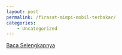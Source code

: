 ```yaml
---
layout: post
permalink: /firasat-mimpi-mobil-terbakar/
categories:
    - Uncategorized
---
```


[Baca Selengkapnya](/04)
